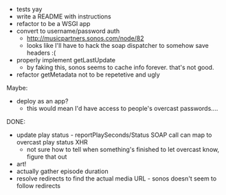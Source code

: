 - tests yay
- write a README with instructions
- refactor to be a WSGI app
- convert to username/password auth 
    - http://musicpartners.sonos.com/node/82
    - looks like I'll have to hack the soap dispatcher to somehow save headers :(
- properly implement getLastUpdate
    - by faking this, sonos seems to cache info forever. that's not good.
- refactor getMetadata not to be repetetive and ugly

Maybe:

- deploy as an app?
    - this would mean I'd have access to people's overcast passwords....
    
DONE:
- update play status - reportPlaySeconds/Status SOAP call can map to overcast play status XHR
    - not sure how to tell when something's finished to let overcast know, figure that out
- art!
- actually gather episode duration
- resolve redirects to find the actual media URL - sonos doesn't seem to follow redirects
